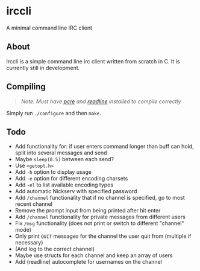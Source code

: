 # irccli
A minimal command line IRC client

## About

Irccli is a simple command line irc client written from scratch in C. It is currently still in development.

## Compiling
> _Note: Must have [pcre](http://www.pcre.org/) and [readline](https://cnswww.cns.cwru.edu/php/chet/readline/rltop.html) installed to compile correctly_

Simply run `./configure` and then `make`.

## Todo
- Add functionality for: if user enters command longer than buff can hold, split into several messages and send
 - Maybe `sleep(0.5)` between each send?
- Use `<getopt.h>`
 - Add `-h` option to display usage
 - Add `-e` option for different encoding charsets
 - Add `-el` to list available encoding types
- Add automatic Nickserv with specified password
- Add `/channel` functionality that if no channel is specified, go to most recent channel
- Remove the prompt input from being printed after hit enter
- Add `/channel` functionality for private messages from different users
 - Fix `/msg` functionality (does not print or switch to different "channel" mode)
- Only print `QUIT` messages for the channel the user quit from (multiple if necessary)
 - (And log to the correct channel)
 - Maybe use structs for each channel and keep an array of users
- Add (readline) autocomplete for usernames on the channel
